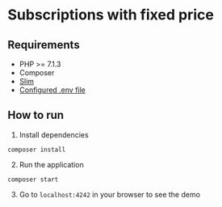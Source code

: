 # Subscriptions with fixed price

## Requirements

- PHP >= 7.1.3
- Composer
- [Slim](http://www.slimframework.com/)
- [Configured .env file](../../../README.md#env-config)


## How to run

1. Install dependencies

```
composer install
```

2. Run the application

```
composer start
```

3. Go to `localhost:4242` in your browser to see the demo
